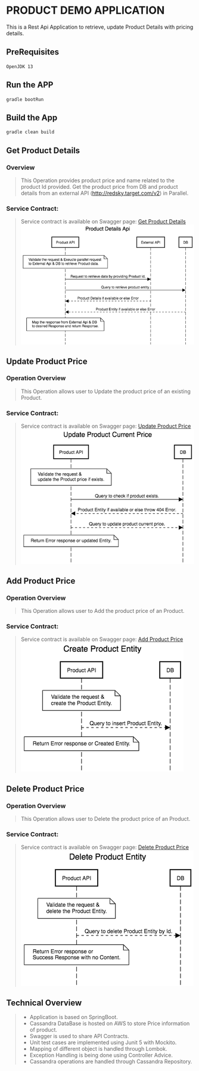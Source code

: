 # PRODUCT DEMO APPLICATION
This is a Rest Api Application to retrieve, update Product Details with pricing details.

## PreRequisites
    OpenJDK 13

## Run the APP
    gradle bootRun

## Build the App
    gradle clean build

## Get Product Details
### Overview
> This Operation provides product price and name related to the product Id provided.
> Get the product price from DB and product details from an external API (http://redsky.target.com/v2) in Parallel.
### Service Contract:
> Service contract is available on Swagger page:
>[Get Product Details](http://localhost:8080/swagger-ui.html#/product-controller/getProductUsingGET)
>![Design](https://github.com/kjangir/product-demo/blob/master/documents/GetProductDetails.png?raw=true)

## Update Product Price
### Operation Overview
> This Operation allows user to Update the product price of an existing Product.
### Service Contract:
> Service contract is available on Swagger page:
>[Update Product Price](http://localhost:8080/swagger-ui.html#/product-controller/updateProductUsingPUT)
>![Design](https://github.com/kjangir/product-demo/blob/master/documents/UpdateProductEntity.png?raw=true)


## Add Product Price
### Operation Overview
> This Operation allows user to Add the product price of an Product.
### Service Contract:
> Service contract is available on Swagger page:
>[Add Product Price](http://localhost:8080/swagger-ui.html#/product-controller/createProductUsingPOST)
>![Design](https://github.com/kjangir/product-demo/blob/master/documents/CreateProductEntity.png?raw=true)


## Delete Product Price
### Operation Overview
> This Operation allows user to Delete the product price of an Product.
### Service Contract:
> Service contract is available on Swagger page:
>[Delete Product Price](http://localhost:8080/swagger-ui.html#/product-controller/deleteProductUsingDELETE)
>![Design](https://github.com/kjangir/product-demo/blob/master/documents/DeleteProductEntity.png?raw=true)


## Technical Overview
>* Application is based on SpringBoot.
>* Cassandra DataBase is hosted on AWS to store Price information of product.
>* Swagger is used to share API Contracts.
>* Unit test cases are implemented using Junit 5 with Mockito.
>* Mapping of different object is handled through Lombok.
>* Exception Handling is being done using Controller Advice.
>* Cassandra operations are handled through Cassandra Repository. 

